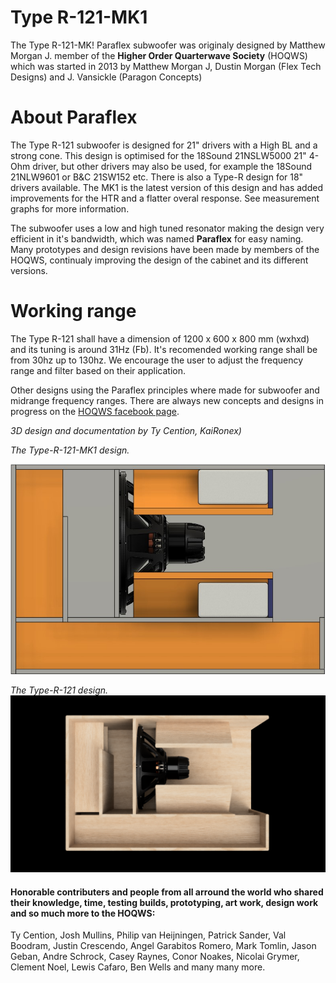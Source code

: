 # Type R-121-MK1
The Type R-121-MK! Paraflex subwoofer was originaly designed by Matthew Morgan J. member of the **Higher Order Quarterwave Society** (HOQWS) which was started in 2013 by Matthew Morgan J, Dustin Morgan (Flex Tech Designs) and J. Vansickle (Paragon Concepts) 

# About Paraflex
The Type R-121 subwoofer is designed for 21" drivers with a High BL and a strong cone. This design is optimised for the 18Sound 21NSLW5000 21" 4-Ohm driver, but other drivers may also be used, for example the 18Sound 21NLW9601 or B&C 21SW152 etc. There is also a Type-R design for 18" drivers available. The MK1 is the latest version of this design and has added improvements for the HTR and a flatter overal response. See measurement graphs for more information.

The subwoofer uses a low and high tuned resonator making the design very efficient in it's bandwidth, which was named **Paraflex** for easy naming. Many prototypes and design revisions have been made by members of the HOQWS, continualy improving the design of the cabinet and its different versions. 

# Working range
The Type R-121 shall have a dimension of 1200 x 600 x 800 mm (wxhxd) and its tuning is around 31Hz (Fb). It's recomended working range shall be from 30hz up to 130hz. We encourage the user to adjust the frequency range and filter based on their application.

Other designs using the Paraflex principles where made for subwoofer and midrange frequency ranges. There are always new concepts and designs in progress on the [HOQWS facebook page](https://www.facebook.com/groups/bassaz/). 

*3D design and documentation by Ty Cention, KaiRonex)*

*The Type-R-121-MK1 design.*

![Type-R-121-MK1 design](https://github.com/High-Order-Quarterwave-Society/Type-R-121-subwoofer/blob/main/Design/PF-Type-R-121-MK1-cutout.jpg)

*The Type-R-121 design.*
![Original Type Type-R-121 design](https://github.com/High-Order-Quarterwave-Society/Type-R-121-subwoofer/blob/main/Design/Paraflex-type-R-18s-21ntlw5000.png)


#### Honorable contributers and people from all arround the world who shared their knowledge, time, testing builds, prototyping, art work, design work and so much more to the HOQWS:
Ty Cention, Josh Mullins, Philip van Heijningen, Patrick Sander, Val Boodram, Justin Crescendo, Angel Garabitos Romero, Mark Tomlin, Jason Geban, Andre Schrock, Casey Raynes, Conor Noakes, Nicolai Grymer, Clement Noel, Lewis Cafaro, Ben Wells and many many more.

